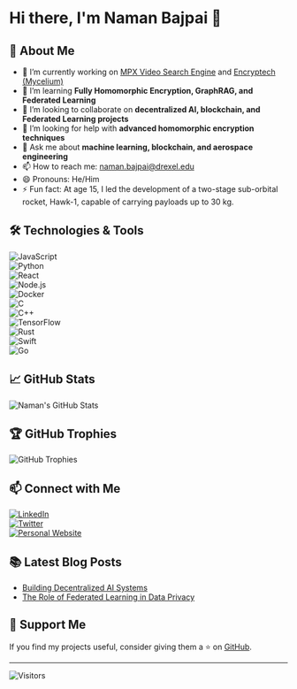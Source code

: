 # Hi there, I'm Naman Bajpai 👋

## 🚀 About Me
- 🔭 I’m currently working on [MPX Video Search Engine](https://github.com/bajpainaman/learnify) and [Encryptech (Mycelium)](https://encryptech.ai)
- 🌱 I’m learning **Fully Homomorphic Encryption, GraphRAG, and Federated Learning**
- 👯 I’m looking to collaborate on **decentralized AI, blockchain, and Federated Learning projects**
- 🤔 I’m looking for help with **advanced homomorphic encryption techniques**
- 💬 Ask me about **machine learning, blockchain, and aerospace engineering**
- 📫 How to reach me: [naman.bajpai@drexel.edu](mailto:naman.bajpai@drexel.edu)
- 😄 Pronouns: He/Him
- ⚡ Fun fact: At age 15, I led the development of a two-stage sub-orbital rocket, Hawk-1, capable of carrying payloads up to 30 kg.

## 🛠️ Technologies & Tools
![JavaScript](https://img.shields.io/badge/-JavaScript-F7DF1E?style=flat&logo=javascript&logoColor=black)  
![Python](https://img.shields.io/badge/-Python-3776AB?style=flat&logo=python&logoColor=white)  
![React](https://img.shields.io/badge/-React-61DAFB?style=flat&logo=react&logoColor=black)  
![Node.js](https://img.shields.io/badge/-Node.js-339933?style=flat&logo=node.js&logoColor=white)  
![Docker](https://img.shields.io/badge/-Docker-2496ED?style=flat&logo=docker&logoColor=white)  
![C](https://img.shields.io/badge/-C-00599C?style=flat&logo=c&logoColor=white)  
![C++](https://img.shields.io/badge/-C++-00599C?style=flat&logo=c%2B%2B&logoColor=white)  
![TensorFlow](https://img.shields.io/badge/-TensorFlow-FF6F00?style=flat&logo=tensorflow&logoColor=white)  
![Rust](https://img.shields.io/badge/-Rust-000000?style=flat&logo=rust&logoColor=white)  
![Swift](https://img.shields.io/badge/-Swift-FA7343?style=flat&logo=swift&logoColor=white)  
![Go](https://img.shields.io/badge/-Go-00ADD8?style=flat&logo=go&logoColor=white)

## 📈 GitHub Stats
![Naman's GitHub Stats](https://github-readme-stats.vercel.app/api?username=bajpainaman&show_icons=true&theme=radical)

## 🏆 GitHub Trophies
![GitHub Trophies](https://github-profile-trophy.vercel.app/?username=bajpainaman&theme=monokai)

## 📫 Connect with Me
[![LinkedIn](https://img.shields.io/badge/-LinkedIn-0A66C2?style=flat&logo=linkedin&logoColor=white)](https://www.linkedin.com/in/bajpainaman/)  
[![Twitter](https://img.shields.io/badge/-Twitter-1DA1F2?style=flat&logo=twitter&logoColor=white)](https://twitter.com/bajpai_naman)  
[![Personal Website](https://img.shields.io/badge/-Website-FF5722?style=flat&logo=google-chrome&logoColor=white)](https://namanbajpai.com)

## 📚 Latest Blog Posts
<!-- BLOG-POST-LIST:START -->
- [Building Decentralized AI Systems](https://namansmind.blogspot.com/2024/11/building-decentralized-ai-systems.html)
- [The Role of Federated Learning in Data Privacy](https://namansmind.blogspot.com/2024/11/the-role-of-federated-learning-in-data.html)
<!-- BLOG-POST-LIST:END -->

## 🤝 Support Me
If you find my projects useful, consider giving them a ⭐️ on [GitHub](https://github.com/bajpainaman).

---

![Visitors](https://visitor-badge.glitch.me/badge?page_id=bajpainaman.bajpainaman)

